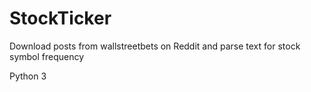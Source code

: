 # StockTicker
Download posts from wallstreetbets on Reddit and parse text for stock symbol frequency

Python 3
